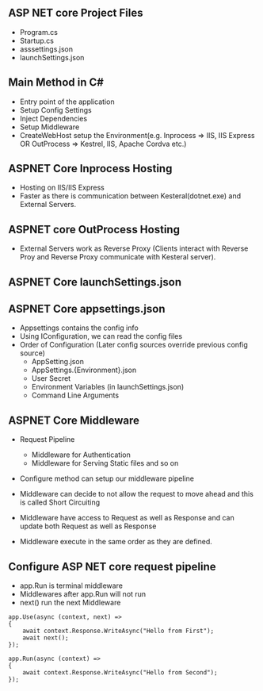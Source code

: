 ﻿## ASP NET core Project Files
- Program.cs
- Startup.cs
- asssettings.json
- launchSettings.json

## Main Method in C#
- Entry point of the application
- Setup Config Settings
- Inject Dependencies
- Setup Middleware
- CreateWebHost setup the Environment(e.g. Inprocess => IIS, IIS Express OR OutProcess => Kestrel, IIS, Apache Cordva etc.)

## ASPNET Core Inprocess Hosting
- Hosting on IIS/IIS Express
- Faster as there is communication between Kesteral(dotnet.exe) and External Servers.

## ASPNET core OutProcess Hosting
- External Servers work as Reverse Proxy (Clients interact with Reverse Proy and Reverse Proxy communicate with Kesteral server).

## ASPNET Core launchSettings.json

## ASPNET Core appsettings.json
- Appsettings contains the config info
- Using IConfiguration, we can read the config files
- Order of Configuration (Later config sources override previous config source)
    - AppSetting.json
    - AppSettings.{Environment}.json
    - User Secret
    - Environment Variables (in launchSettings.json)
    - Command Line Arguments

## ASPNET Core Middleware
- Request Pipeline
    - Middleware for Authentication
    - Middleware for Serving Static files and so on

- Configure method can setup our middleware pipeline
- Middleware can decide to not allow the request to move ahead and this is called Short Circuiting
- Middleware have access to Request as well as Response and can update both Request as well as Response
- Middleware execute in the same order as they are defined.

## Configure ASP NET core request pipeline
- app.Run is terminal middleware
- Middlewares after app.Run will not run
- next() run the next Middleware

```
app.Use(async (context, next) =>
{
    await context.Response.WriteAsync("Hello from First");
    await next();
});

app.Run(async (context) =>
{
    await context.Response.WriteAsync("Hello from Second");
});
```
